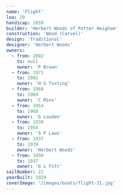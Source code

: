```yaml
---
name: 'Flight'
loa: 20
handicap: 1059
builder: 'Herbert Woods of Potter Heigham'
construction: 'Wood (Carvel)'
design: 'Traditional'
designer: 'Herbert Woods'
owners:
  - from: 2002
    to: null
    owner: 'P Brown'
  - from: 1971
    to: 2002
    owner: 'H G Tusting'
  - from: 1960
    to: 1969
    owner: 'C Minn'
  - from: 1954
    to: 1960
    owner: 'G Louden'
  - from: 1939
    to: 1954
    owner: 'S F Laws'
  - from: 1937
    to: 1939
    owner: 'Herbert Woods'
  - from: 1930
    to: 1937
    owner: 'G L Fitt'
sailNumber: 21
yearBuilt: 1929
coverImage: '/images/boats/flight-21.jpg'
---
```

